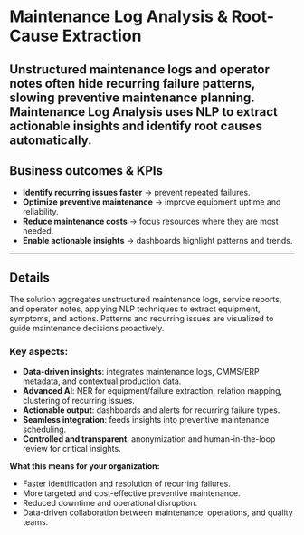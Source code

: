 # Maintenance Log Analysis & Root-Cause Extraction

Unstructured maintenance logs and operator notes often hide **recurring failure patterns**, **slowing preventive maintenance planning**. **Maintenance Log Analysis** uses **NLP** to **extract actionable insights** and **identify root causes automatically**.  
---

## Business outcomes & KPIs 
- **Identify recurring issues faster** → prevent repeated failures.  
- **Optimize preventive maintenance** → improve equipment uptime and reliability.  
- **Reduce maintenance costs** → focus resources where they are most needed.  
- **Enable actionable insights** → dashboards highlight patterns and trends.  

---

## Details

The solution aggregates unstructured maintenance logs, service reports, and operator notes, applying NLP techniques to extract equipment, symptoms, and actions. Patterns and recurring issues are visualized to guide maintenance decisions proactively.  

### Key aspects:
- **Data-driven insights**: integrates maintenance logs, CMMS/ERP metadata, and contextual production data.  
- **Advanced AI**: NER for equipment/failure extraction, relation mapping, clustering of recurring issues.  
- **Actionable output**: dashboards and alerts for recurring failure types.  
- **Seamless integration**: feeds insights into preventive maintenance scheduling.  
- **Controlled and transparent**: anonymization and human-in-the-loop review for critical insights.  

**What this means for your organization:**  
- Faster identification and resolution of recurring failures.  
- More targeted and cost-effective preventive maintenance.  
- Reduced downtime and operational disruption.  
- Data-driven collaboration between maintenance, operations, and quality teams.  

